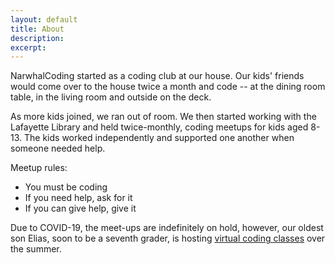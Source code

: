 ```yaml
---
layout: default
title: About
description: 
excerpt: 
---
```


NarwhalCoding started as a coding club at our house. Our kids' friends would come over to the house twice a month and code -- at the dining room table, in the living room and outside on the deck.

As more kids joined, we ran out of room. We then started working with the Lafayette Library and held twice-monthly, coding meetups for kids aged 8-13. The kids worked independently and supported one another when someone needed help.

Meetup rules:

* You must be coding
* If you need help, ask for it
* If you can give help, give it

Due to COVID-19, the meet-ups are indefinitely on hold, however, our oldest son Elias, soon to be a seventh grader, is hosting [virtual coding classes](/classes/) over the summer.

